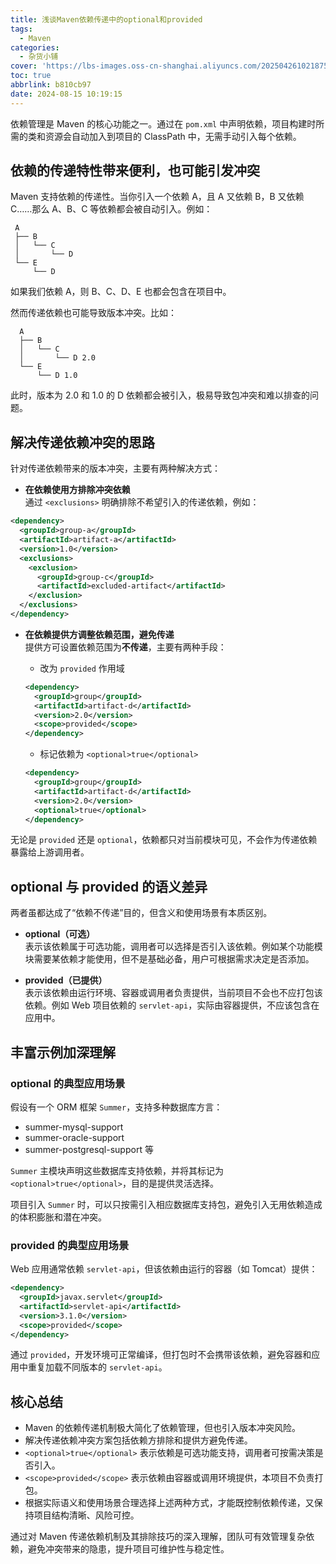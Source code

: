 ```yaml
---
title: 浅谈Maven依赖传递中的optional和provided
tags:
  - Maven
categories:
  - 杂货小铺
cover: 'https://lbs-images.oss-cn-shanghai.aliyuncs.com/202504261021875.png'
toc: true
abbrlink: b810cb97
date: 2024-08-15 10:19:15
---
```


依赖管理是 Maven 的核心功能之一。通过在 `pom.xml` 中声明依赖，项目构建时所需的类和资源会自动加入到项目的 ClassPath 中，无需手动引入每个依赖。

<!-- more -->

依赖的传递特性带来便利，也可能引发冲突
-----

Maven 支持依赖的传递性。当你引入一个依赖 A，且 A 又依赖 B，B 又依赖 C……那么 A、B、C 等依赖都会被自动引入。例如：

```
 A
 ├── B
 │   └── C
 │       └── D
 └── E
     └── D
```

如果我们依赖 A，则 B、C、D、E 也都会包含在项目中。

然而传递依赖也可能导致版本冲突。比如：

```
  A
  ├── B
  │   └── C
  │       └── D 2.0
  └── E
      └── D 1.0
```

此时，版本为 2.0 和 1.0 的 D 依赖都会被引入，极易导致包冲突和难以排查的问题。

解决传递依赖冲突的思路
-----

针对传递依赖带来的版本冲突，主要有两种解决方式：

- **在依赖使用方排除冲突依赖**  
  通过 `<exclusions>` 明确排除不希望引入的传递依赖，例如：

```xml
<dependency>
  <groupId>group-a</groupId>
  <artifactId>artifact-a</artifactId>
  <version>1.0</version>
  <exclusions>
    <exclusion>
      <groupId>group-c</groupId>
      <artifactId>excluded-artifact</artifactId>
    </exclusion>
  </exclusions>
</dependency>
```

- **在依赖提供方调整依赖范围，避免传递**  
  提供方可设置依赖范围为**不传递**，主要有两种手段：

    - 改为 `provided` 作用域

  ```xml
  <dependency>
    <groupId>group</groupId>
    <artifactId>artifact-d</artifactId>
    <version>2.0</version>
    <scope>provided</scope>
  </dependency>
  ```

    - 标记依赖为 `<optional>true</optional>`

  ```xml
  <dependency>
    <groupId>group</groupId>
    <artifactId>artifact-d</artifactId>
    <version>2.0</version>
    <optional>true</optional>
  </dependency>
  ```

无论是 `provided` 还是 `optional`，依赖都只对当前模块可见，不会作为传递依赖暴露给上游调用者。

optional 与 provided 的语义差异
-----

两者虽都达成了“依赖不传递”目的，但含义和使用场景有本质区别。

- **optional（可选）**  
  表示该依赖属于可选功能，调用者可以选择是否引入该依赖。例如某个功能模块需要某依赖才能使用，但不是基础必备，用户可根据需求决定是否添加。

- **provided（已提供）**  
  表示该依赖由运行环境、容器或调用者负责提供，当前项目不会也不应打包该依赖。例如 Web 项目依赖的 `servlet-api`，实际由容器提供，不应该包含在应用中。

丰富示例加深理解
-----

### optional 的典型应用场景

假设有一个 ORM 框架 `Summer`，支持多种数据库方言：

- summer-mysql-support
- summer-oracle-support
- summer-postgresql-support 等

`Summer` 主模块声明这些数据库支持依赖，并将其标记为 `<optional>true</optional>`，目的是提供灵活选择。

项目引入 `Summer` 时，可以只按需引入相应数据库支持包，避免引入无用依赖造成的体积膨胀和潜在冲突。

### provided 的典型应用场景

Web 应用通常依赖 `servlet-api`，但该依赖由运行的容器（如 Tomcat）提供：

```xml
<dependency>
  <groupId>javax.servlet</groupId>
  <artifactId>servlet-api</artifactId>
  <version>3.1.0</version>
  <scope>provided</scope>
</dependency>
```

通过 `provided`，开发环境可正常编译，但打包时不会携带该依赖，避免容器和应用中重复加载不同版本的 `servlet-api`。

核心总结
-----

- Maven 的依赖传递机制极大简化了依赖管理，但也引入版本冲突风险。
- 解决传递依赖冲突方案包括依赖方排除和提供方避免传递。
- `<optional>true</optional>` 表示依赖是可选功能支持，调用者可按需决策是否引入。
- `<scope>provided</scope>` 表示依赖由容器或调用环境提供，本项目不负责打包。
- 根据实际语义和使用场景合理选择上述两种方式，才能既控制依赖传递，又保持项目结构清晰、风险可控。

通过对 Maven 传递依赖机制及其排除技巧的深入理解，团队可有效管理复杂依赖，避免冲突带来的隐患，提升项目可维护性与稳定性。
